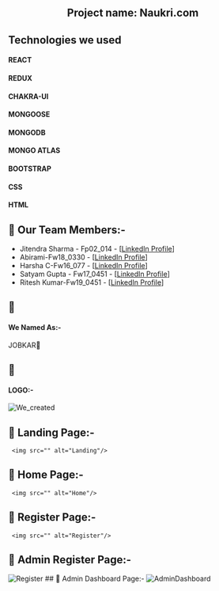 <h2 align="center" >Project name: Naukri.com</h2>

## Technologies we used
<h4>REACT</h4>
<h4>REDUX</h4>
<h4>CHAKRA-UI</h4>
<h4> MONGOOSE</h4>
<h4>MONGODB</h4>
<h4>MONGO ATLAS</h4>
<h4>BOOTSTRAP</h4>
<h4>CSS</h4>
<h4>HTML</h4>


 ## 🚀 Our Team Members:-
 
 - Jitendra Sharma - Fp02_014 - [[LinkedIn Profile](https://www.linkedin.com/in/jitendrasharma8853/)]
 - Abirami-Fw18_0330 - [[LinkedIn Profile](https://www.linkedin.com/in/abirami-rajasekar-1a2bb215b/)]
 - Harsha C-Fw16_077 - [[LinkedIn Profile](https://www.linkedin.com/in/harsha-c-053b31233/)]
 - Satyam Gupta - Fw17_0451 - [[LinkedIn Profile](https://www.linkedin.com/in/satyamgupta1516/)]
 - Ritesh Kumar-Fw19_0451 - [[LinkedIn Profile](https://www.linkedin.com/in/ritesh134340/)]
 
  ## 🚀<h4>We Named As:- </h4> JOBKAR🎉
  ## 🚀<h4>LOGO:- </h4> <img src="" alt="We_created"/>
  
   ## 🚀 Landing Page:-
     <img src="" alt="Landing"/>
   ## 🚀 Home Page:-
     <img src="" alt="Home"/>
   ## 🚀 Register Page:-
     <img src="" alt="Register"/>
   ## 🚀 Admin Register Page:-
   <img src="" alt="Register"/>
   ## 🚀 Admin Dashboard Page:-
     <img src="" alt="AdminDashboard"/>
  
 
